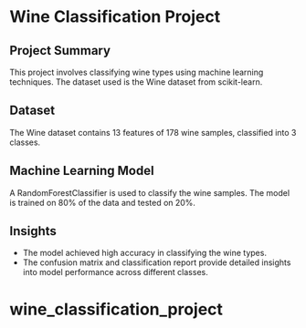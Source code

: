 # Wine Classification Project

## Project Summary
This project involves classifying wine types using machine learning techniques. The dataset used is the Wine dataset from scikit-learn.

## Dataset
The Wine dataset contains 13 features of 178 wine samples, classified into 3 classes.

## Machine Learning Model
A RandomForestClassifier is used to classify the wine samples. The model is trained on 80% of the data and tested on 20%.

## Insights
- The model achieved high accuracy in classifying the wine types.
- The confusion matrix and classification report provide detailed insights into model performance across different classes.
# wine_classification_project
